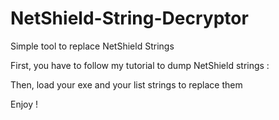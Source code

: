 # NetShield-String-Decryptor
Simple tool to replace NetShield Strings

First, you have to follow my tutorial to dump NetShield strings : 

Then, load your exe and your list strings to replace them

Enjoy ! 
